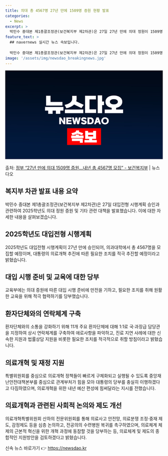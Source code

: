 ```yaml
---
title: 의대 총 4567명 27년 만에 1509명 증원 현황 발표
categories:
  - News
excerpt: >
  박민수 중대본 제1총괄조정관(보건복지부 제2차관)은 27일 27년 만에 의대 정원이 1509명 증원되어 20…
feature_text: >
  ## navernews 실시간 뉴스 속보입니다.

  박민수 중대본 제1총괄조정관(보건복지부 제2차관)은 27일 27년 만에 의대 정원이 1509명 증원되어 20…
image: '/assets/img/newsdao_breakingnews.jpg'
---
```


![뉴스다오 속보](/assets/img/newsdao_breakingnews.jpg)

<p>출처: <a href="https://newsdao.kr/3919" rel="dofollow">정부 “27년 만에 의대 1509명 증원…내년 총 4567명 모집”  - 보건복지부</a> | 뉴스다오</p>

<h2 data-ke-size="size26">복지부 차관 발표 내용 요약</h2>
<p data-ke-size="size16">박민수 중대본 제1총괄조정관(보건복지부 제2차관)은 27일 대입전형 시행계획 승인과 관련하여 2025학년도 의대 정원 증원 및 기타 관련 대책을 발표했습니다. 이에 대한 자세한 내용을 살펴보겠습니다.</p>

<h2 data-ke-size="size26">2025학년도 대입전형 시행계획</h2>
<p data-ke-size="size16">2025학년도 대입전형 시행계획이 27년 만에 승인되어, 의과대학에서 총 4567명을 모집할 예정이며, 대통령의 의료개혁 추진에 따른 필요한 조치를 적극 추진할 예정이라고 밝혔습니다.</p>

<h2 data-ke-size="size26">대입 시행 준비 및 교육에 대한 당부</h2>
<p data-ke-size="size16">교육부에는 의대 증원에 따른 대입 시행 준비에 만전을 기하고, 필요한 조치를 취해 원활한 교육을 위해 적극 협력하기를 당부했습니다.</p>

<h2 data-ke-size="size26">환자단체와의 연락체계 구축</h2>
<p data-ke-size="size16">환자단체와의 소통을 강화하기 위해 11개 주요 환자단체에 대해 1:1로 국·과장급 담당관을 지정하여 상시 연락체계를 구축하여 애로사항을 파악하고, 진료 지연 사례에 대한 신속한 지원과 법률상담 지원을 비롯한 필요한 조치를 적극적으로 취할 방침이라고 밝혔습니다.</p>

<h2 data-ke-size="size26">의료개혁 및 재정 지원</h2>
<p data-ke-size="size16">특별위원회를 중심으로 의료개혁 정책들이 빠르게 구체화되고 실행될 수 있도록 중앙재난안전대책본부를 중심으로 관계부처가 힘을 모아 대통령의 당부를 충실히 이행하겠다고 다짐하였으며, 의료개혁을 위한 내년 예산 편성에 힘써달라는 지시를 전했습니다.</p>

<h2 data-ke-size="size26">의료개혁과 관련된 사회적 논의와 제도 개선</h2>
<p data-ke-size="size16">의료개혁특별위원회 산하의 전문위원회를 통해 의료사고 안전망, 의료분쟁 조정·중재 제도, 감정제도 등을 심층 논의하고, 전공의의 수련병원 복귀를 촉구하였으며, 의료체계 체제의 근본적 혁신을 위한 개혁 과정에 동참할 것을 당부하는 등, 의료체계 및 제도의 종합적인 지원방안을 검토하겠다고 밝혔습니다.</p> 

신속 뉴스 바로가기 👉 <a href="https://newsdao.kr" rel="dofollow">https://newsdao.kr</a>


